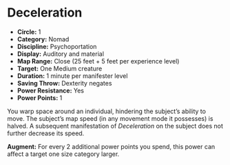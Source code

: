 # Deceleration

- **Circle:** 1
- **Category:** Nomad
- **Discipline:** Psychoportation
- **Display:** Auditory and material
- **Map Range:** Close (25 feet + 5 feet per experience level)
- **Target:** One Medium creature
- **Duration:** 1 minute per manifester level
- **Saving Throw:** Dexterity negates
- **Power Resistance:** Yes
- **Power Points:** 1

You warp space around an individual, hindering the subject’s ability to move. The subject’s map speed (in any movement mode it possesses) is halved. A subsequent manifestation of *Deceleration* on the subject does not further decrease its speed.

**Augment:** For every 2 additional power points you spend, this power can affect a target one size category larger.
